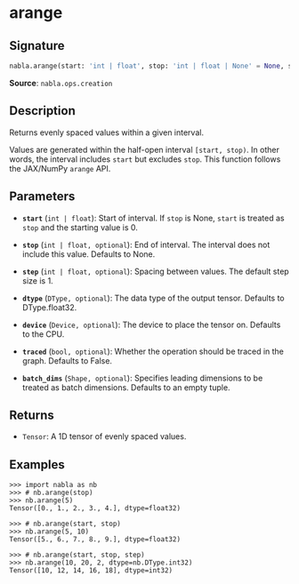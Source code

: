 # arange

## Signature

```python
nabla.arange(start: 'int | float', stop: 'int | float | None' = None, step: 'int | float | None' = None, dtype: 'DType' = float32, device: 'Device' = Device(type=cpu,id=0), traced: 'bool' = False, batch_dims: 'Shape' = ()) -> 'Tensor'
```

**Source**: `nabla.ops.creation`

## Description

Returns evenly spaced values within a given interval.

Values are generated within the half-open interval `[start, stop)`.
In other words, the interval includes `start` but excludes `stop`.
This function follows the JAX/NumPy `arange` API.

## Parameters

- **`start`** (`int | float`): Start of interval. If `stop` is None, `start` is treated as `stop` and the starting value is 0.

- **`stop`** (`int | float, optional`): End of interval. The interval does not include this value. Defaults to None.

- **`step`** (`int | float, optional`): Spacing between values. The default step size is 1.

- **`dtype`** (`DType, optional`): The data type of the output tensor. Defaults to DType.float32.

- **`device`** (`Device, optional`): The device to place the tensor on. Defaults to the CPU.

- **`traced`** (`bool, optional`): Whether the operation should be traced in the graph. Defaults to False.

- **`batch_dims`** (`Shape, optional`): Specifies leading dimensions to be treated as batch dimensions. Defaults to an empty tuple.

## Returns

- `Tensor`: A 1D tensor of evenly spaced values.

## Examples

```pycon
>>> import nabla as nb
>>> # nb.arange(stop)
>>> nb.arange(5)
Tensor([0., 1., 2., 3., 4.], dtype=float32)

>>> # nb.arange(start, stop)
>>> nb.arange(5, 10)
Tensor([5., 6., 7., 8., 9.], dtype=float32)

>>> # nb.arange(start, stop, step)
>>> nb.arange(10, 20, 2, dtype=nb.DType.int32)
Tensor([10, 12, 14, 16, 18], dtype=int32)
```
